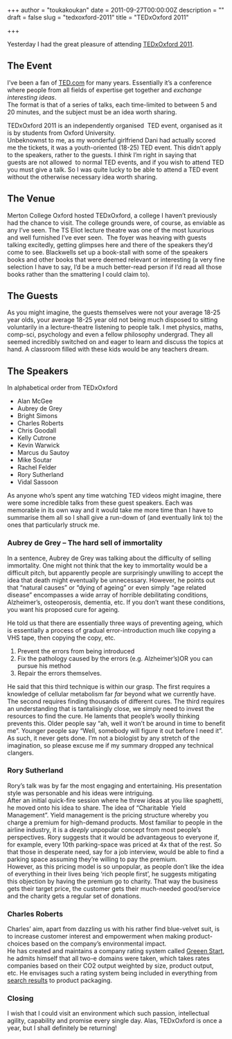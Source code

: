 +++
author = "toukakoukan"
date = 2011-09-27T00:00:00Z
description = ""
draft = false
slug = "tedxoxford-2011"
title = "TEDxOxford 2011"

+++

Yesterday I had the great pleasure of attending [TEDxOxford 2011](http://www.tedxoxford.com/).


## The Event

I’ve been a fan of [TED.com](http://www.ted.com) for many years. Essentially it’s a conference where people from all fields of expertise get together and *exchange interesting ideas*.  
 The format is that of a series of talks, each time-limited to between 5 and 20 minutes, and the subject must be an idea worth sharing.

TEDxOxford 2011 is an independently organised  TED event, organised as it is by students from Oxford University.  
 Unbeknownst to me, as my wonderful girlfriend Dani had actually scored me the tickets, it was a youth-oriented (18-25) TED event. This didn’t apply to the speakers, rather to the guests. I *think* I’m right in saying that guests are not allowed  to normal TED events, and if you wish to attend TED you must give a talk. So I was quite lucky to be able to attend a TED event without the otherwise necessary idea worth sharing.


## The Venue

Merton College Oxford hosted TEDxOxford, a college I haven’t previously had the chance to visit. The college grounds were, of course, as enviable as any I’ve seen. The TS Eliot lecture theatre was one of the most luxurious and well furnished I’ve ever seen.  The foyer was heaving with guests talking excitedly, getting glimpses here and there of the speakers they’d come to see. Blackwells set up a book-stall with some of the speakers books and other books that were deemed relevant or interesting (a very fine selection I have to say, I’d be a much better-read person if I’d read all those books rather than the smattering I could claim to).


## The Guests

As you might imagine, the guests themselves were not your average 18-25 year olds, your average 18-25 year old not being much disposed to sitting voluntarily in a lecture-theatre listening to people talk. I met physics, maths, comp-sci, psychology and even a fellow philosophy undergrad. They all seemed incredibly switched on and eager to learn and discuss the topics at hand. A classroom filled with these kids would be any teachers dream.


## The Speakers

In alphabetical order from TEDxOxford

- Alan McGee
- Aubrey de Grey
- Bright Simons
- Charles Roberts
- Chris Goodall
- Kelly Cutrone
- Kevin Warwick
- Marcus du Sautoy
- Mike Soutar
- Rachel Felder
- Rory Sutherland
- Vidal Sassoon

As anyone who’s spent any time watching TED videos might imagine, there were some incredible talks from these guest speakers. Each was memorable in its own way and it would take me more time than I have to summarise them all so I shall give a run-down of (and eventually link to) the ones that particularly struck me.

### Aubrey de Grey – The hard sell of immortality

In a sentence, Aubrey de Grey was talking about the difficulty of selling immortality. One might not think that the key to immortality would be a difficult pitch, but apparently people are surprisingly unwilling to accept the idea that death might eventually be unnecessary. However, he points out that “natural causes” or “dying of ageing” or even simply “age related disease” encompasses a wide array of horrible debilitating conditions, Alzheimer’s, osteoperosis, dementia, etc. If you don’t want these conditions, you want his proposed cure for ageing.  

 He told us that there are essentially three ways of preventing ageing, which is essentially a process of gradual error-introduction much like copying a VHS tape, then copying the copy, etc.  

1. Prevent the errors from being introduced  
2. Fix the pathology caused by the errors (e.g. Alzheimer’s)OR you can pursue his method
3. Repair the errors themselves.

He said that this third technique is within our grasp. The first requires a knowledge of cellular metabolism far *far* beyond what we currently have. The second requires finding thousands of different cures. The third requires an understanding that is tantalisingly close, we simply need to invest the resources to find the cure. He laments that people’s woolly thinking prevents this. Older people say “ah, well it won’t be around in time to benefit me”. Younger people say “Well, somebody will figure it out before I need it”. As such, it never gets done. I’m not a biologist by any stretch of the imagination, so please excuse me if my summary dropped any technical clangers.

### Rory Sutherland

Rory’s talk was by far the most engaging and entertaining. His presentation style was personable and his ideas were intriguing.  
 After an initial quick-fire session where he threw ideas at you like spaghetti, he moved onto his idea to share. The idea of “Charitable  Yield Management”. Yield management is the pricing structure whereby you charge a premium for high-demand products. Most familiar to people in the airline industry, it is a *deeply* unpopular concept from most people’s perspectives. Rory suggests that it would be advantageous to everyone if, for example, every 10th parking-space was priced at 4x that of the rest. So that those in desperate need, say for a job interview, would be able to find a parking space assuming they’re willing to pay the premium.  
 However, as this pricing model is so unpopular, as people don’t like the idea of everything in their lives being ‘rich people first’, he suggests mitigating this objection by having the premium go to charity. That way the business gets their target price, the customer gets their much-needed good/service and the charity gets a regular set of donations.
### Charles Roberts

Charles’ aim, apart from dazzling us with his rather find blue-velvet suit, is to increase customer interest and empowerment when making product-choices based on the company’s environmental impact.  
 He has created and maintains a company rating system called [Greeen Start](http://www.greeenstar.com), he admits himself that all two-e domains were taken, which takes rates companies based on their CO2 output weighted by size, product output, etc. He envisages such a rating system being included in everything from [search results](http://www.ecosia.org/search.php?q=British+Airways) to product packaging.

### Closing

I wish that I could visit an environment which such passion, intellectual agility, capability and promise every single day. Alas, TEDxOxford is once a year, but I shall definitely be returning!

